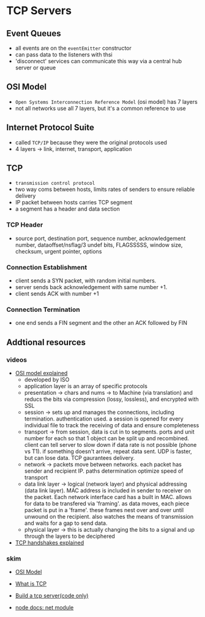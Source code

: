 # TCP Servers

## Event Queues

- all events are on the `eventEmitter` constructor
- can pass data to the listeners with thsi
- 'disconnect' services can communicate this way via a central hub server or queue

## OSI Model

- `Open Systems Interconnection Reference Model` (osi model) has 7 layers
- not all networks use all 7 layers, but it's a common reference to use

## Internet Protocol Suite 

- called `TCP/IP` because they were the original protocols used
- 4 layers -> link, internet, transport, application

## TCP

- `transmission control protocol`
- two way coms between hosts, limits rates of senders to ensure reliable delivery
- IP packet between hosts carries TCP segment
- a segment has a header and data section

### TCP Header

- source port, destination port, sequence number, acknowledgement number, dataoffset/nsflag/3 undef bits, FLAGSSSSS, window size, checksum, urgent pointer, options

### Connection Establishment

- client sends a SYN packet, with random initial numbers.
- server sends back acknowledgement with same number +1.
- client sends ACK with number +1

### Connection Termination

- one end sends a FIN segment and the other an ACK followed by FIN


## Addtional resources

### videos

- [OSI model explained](https://www.youtube.com/watch?v=vv4y_uOneC0)
  - developed by ISO
  - application layer is an array of specific protocols
  - presentation -> chars and nums -> to Machine (via translation) and reducs the bits via compression (lossy, lossless), and encrypted with SSL
  - session -> sets up and manages the connections, including termination. authentication used. a session is opened for every individual file to track the receiving of data and ensure completeness
  - transport -> from session, data is cut in to segments. ports and unit number for each so that 1 object can be split up and recombined. client can tell server to slow down if data rate is not possible (phone vs T1). if something doesn't arrive, repeat data sent. UDP is faster, but can lose data. TCP gaurantees delivery.
  - network -> packets move between networks. each packet has sender and recipient IP. paths determination optimize speed of transport
  - data link layer -> logical (network layer) and physical addressing (data link layer). MAC address is included in sender to receiver on the packet. Each network interface card has a built in MAC. allows for data to be transfered via 'framing'. as data moves, each piece packet is put in a 'frame'. these frames nest over and over until unwound on the recipient. also watches the means of transmission and waits for a gap to send data.
  - physical layer -> this is actually changing the bits to a signal and up through the layers to be deciphered
- [TCP handshakes explained](https://www.youtube.com/watch?v=xMtP5ZB3wSk)

### skim

- [OSI Model](https://www.cloudflare.com/learning/ddos/glossary/open-systems-interconnection-model-osi/)
  
- [What is TCP](https://searchnetworking.techtarget.com/definition/TCP)
- [Build a tcp server(code only)](https://techbrij.com/node-js-tcp-server-client-promisify)
- [node docs: net module](https://nodejs.org/api/net.html)